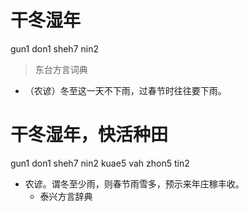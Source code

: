 # 干冬湿年
gun1 don1 sheh7 nin2
> 东台方言词典
- （农谚）冬至这一天不下雨，过春节时往往要下雨。

# 干冬湿年，快活种田
gun1 don1 sheh7 nin2 kuae5 vah zhon5 tin2
+ 农谚。谓冬至少雨，则春节雨雪多，预示来年庄稼丰收。
  * 泰兴方言辞典
<!--
泰兴方言辞典作“旱”
-->
